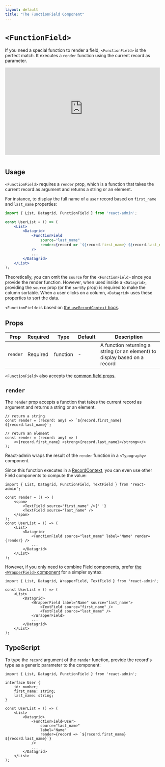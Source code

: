 ```yaml
---
layout: default
title: "The FunctionField Component"
---
```


# `<FunctionField>`

If you need a special function to render a field, `<FunctionField>` is the perfect match. It executes a `render` function using the current record as parameter.

<iframe src="https://www.youtube-nocookie.com/embed/gcgefw79QdM" title="YouTube video player" frameborder="0" allow="accelerometer; autoplay; clipboard-write; encrypted-media; gyroscope; picture-in-picture; web-share" allowfullscreen style="aspect-ratio: 16 / 9;width:100%;margin-bottom:1em;"></iframe>

## Usage

`<FunctionField>` requires a `render` prop, which is a function that takes the current record as argument and returns a string or an element.

For instance, to display the full name of a `user` record based on `first_name` and `last_name` properties:

```jsx
import { List, Datagrid, FunctionField } from 'react-admin';

const UserList = () => (
    <List>
        <Datagrid>
            <FunctionField
                source="last_name"
                render={record => `${record.first_name} ${record.last_name}`}
            />
            ...
        </Datagrid>
    </List>
);
```

Theoretically, you can omit the `source` for the `<FunctionField>` since you provide the render function. However, when used inside a `<Datagrid>`, providing the `source` prop (or the `sortBy` prop) is required to make the column sortable. When a user clicks on a column, `<Datagrid>` uses these properties to sort the data.

`<FunctionField>` is based on [the `useRecordContext` hook](useRecordContext.md).

## Props

| Prop     | Required | Type     | Default | Description                                                                |
| -------- | -------- | -------- | ------- | -------------------------------------------------------------------------- |
| `render` | Required | function | -       | A function returning a string (or an element) to display based on a record |

`<FunctionField>` also accepts the [common field props](Fields.md#common-field-props).

## `render`

The `render` prop accepts a function that takes the current record as argument and returns a string or an element.

```tsx
// return a string
const render = (record: any) => `${record.first_name} ${record.last_name}`;

// return an element
const render = (record: any) => (
    <>{record.first_name} <strong>{record.last_name}</strong></>
);
```

React-admin wraps the result of the `render` function in a `<Typography>` component.

Since this function executes in a [RecordContext](useRecordContext.md), you can even use other Field components to compute the value:

```tsx
import { List, Datagrid, FunctionField, TextField } from 'react-admin';

const render = () => (
    <span>
        <TextField source="first_name" />{' '}
        <TextField source="last_name" />
    </span>
);
const UserList = () => (
    <List>
        <Datagrid>
            <FunctionField source="last_name" label="Name" render={render} />
            ...
        </Datagrid>
    </List>
);
```

However, if you only need to combine Field components, prefer [the `<WrapperField>` component](WrapperField.md) for a simpler syntax:

```tsx
import { List, Datagrid, WrapperField, TextField } from 'react-admin';

const UserList = () => (
    <List>
        <Datagrid>
            <WrapperField label="Name" source="last_name">
                <TextField source="first_name" />
                <TextField source="last_name" />
            </WrapperField>
            ...
        </Datagrid>
    </List>
);
```

## TypeScript

To type the `record` argument of the `render` function, provide the record's type as a generic parameter to the component:

```tsx
import { List, Datagrid, FunctionField } from 'react-admin';

interface User {
    id: number;
    first_name: string;
    last_name: string;
}

const UserList = () => (
    <List>
        <Datagrid>
            <FunctionField<User>
                source="last_name"
                label="Name"
                render={record => `${record.first_name} ${record.last_name}`}
            />
            ...
        </Datagrid>
    </List>
);
```